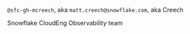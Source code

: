 `@sfc-gh-mcreech`, aka `matt.creech@snowflake.com`, aka Creech

Snowflake CloudEng Observability team

<!---
sfc-gh-mcreech/sfc-gh-mcreech is a ✨ special ✨ repository because its `README.md` (this file) appears on your GitHub profile.
You can click the Preview link to take a look at your changes.
--->
